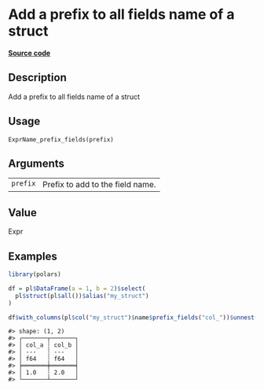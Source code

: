 

# Add a prefix to all fields name of a struct

[**Source code**](https://github.com/pola-rs/r-polars/tree/d562252dbb77de7e06ca3e6150d74a2c709763bc/R/expr__name.R#L119)

## Description

Add a prefix to all fields name of a struct

## Usage

<pre><code class='language-R'>ExprName_prefix_fields(prefix)
</code></pre>

## Arguments

<table>
<tr>
<td style="white-space: nowrap; font-family: monospace; vertical-align: top">
<code id="ExprName_prefix_fields_:_prefix">prefix</code>
</td>
<td>
Prefix to add to the field name.
</td>
</tr>
</table>

## Value

Expr

## Examples

``` r
library(polars)

df = pl$DataFrame(a = 1, b = 2)$select(
  pl$struct(pl$all())$alias("my_struct")
)

df$with_columns(pl$col("my_struct")$name$prefix_fields("col_"))$unnest()
```

    #> shape: (1, 2)
    #> ┌───────┬───────┐
    #> │ col_a ┆ col_b │
    #> │ ---   ┆ ---   │
    #> │ f64   ┆ f64   │
    #> ╞═══════╪═══════╡
    #> │ 1.0   ┆ 2.0   │
    #> └───────┴───────┘
